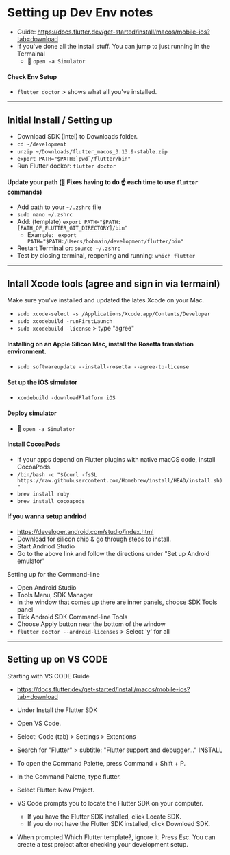 # Setting up Dev Env notes
- Guide: https://docs.flutter.dev/get-started/install/macos/mobile-ios?tab=download
- If you've done all the install stuff. You can jump to just running in the Termainal
  - 🚀  `open -a Simulator`

#### Check Env Setup
- `flutter doctor` > shows what all you've installed. 

----
## Initial Install / Setting up

- Download SDK (Intel) to Downloads folder.
- `cd ~/development`
- `unzip ~/Downloads/flutter_macos_3.13.9-stable.zip`
- ```export PATH="$PATH:`pwd`/flutter/bin"```
- Run Flutter dockor:  `flutter doctor`

#### Update your path (🚨 Fixes having to do ☝️ each time to use `flutter` commands)
- Add path to your `~/.zshrc` file 
- `sudo nano ~/.zshrc`
- Add: (template) `export PATH="$PATH:[PATH_OF_FLUTTER_GIT_DIRECTORY]/bin"`
  - Example: ` export PATH="$PATH:/Users/bobmain/development/flutter/bin"`
- Restart Terminal or: `source ~/.zshrc`
- Test by closing terminal, reopening and running: `which flutter`


----
## Intall Xcode tools (agree and sign in via termainl)

Make sure you've installed and updated the lates Xcode on your Mac.
- `sudo xcode-select -s /Applications/Xcode.app/Contents/Developer`
- `sudo xcodebuild -runFirstLaunch`
- `sudo xcodebuild -license` > type "agree"

#### Installing on an Apple Silicon Mac, install the Rosetta translation environment.
- `sudo softwareupdate --install-rosetta --agree-to-license`

#### Set up the iOS simulator
- `xcodebuild -downloadPlatform iOS`

#### Deploy simulator
- 🚀 `open -a Simulator`

#### Install CocoaPods
- If your apps depend on Flutter plugins with native macOS code, install CocoaPods.
- `/bin/bash -c "$(curl -fsSL https://raw.githubusercontent.com/Homebrew/install/HEAD/install.sh)"`
- `brew install ruby`
- `brew install cocoapods`

#### If you wanna setup andriod
- https://developer.android.com/studio/index.html
- Download for silicon chip & go through steps to install.
- Start Andriod Studio
- Go to the above link and follow the directions under "Set up Android emulator"

Setting up for the Command-line
- Open Android Studio
- Tools Menu, SDK Manager
- In the window that comes up there are inner panels, choose SDK Tools panel
- Tick Android SDK Command-line Tools
- Choose Apply button near the bottom of the window
- `flutter doctor --android-licenses` > Select 'y' for all


----
## Setting up on VS CODE
Starting with VS CODE Guide
- https://docs.flutter.dev/get-started/install/macos/mobile-ios?tab=download
- Under Install the Flutter SDK

- Open VS Code.
- Select: Code (tab) > Settings > Extentions
- Search for "Flutter" > subtitle: "Flutter support and debugger..." INSTALL
- To open the Command Palette, press Command + Shift + P.
- In the Command Palette, type flutter.
- Select Flutter: New Project.
- VS Code prompts you to locate the Flutter SDK on your computer.
  - If you have the Flutter SDK installed, click Locate SDK.
  - If you do not have the Flutter SDK installed, click Download SDK.
- When prompted Which Flutter template?, ignore it. Press Esc. You can create a test project after checking your development setup.
